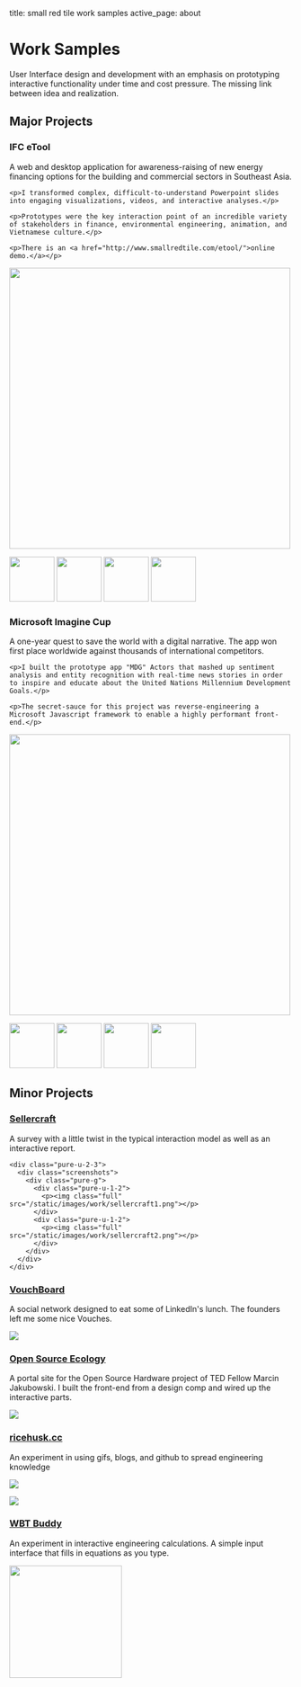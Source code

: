 title: small red tile work samples
active_page: about

<h1>Work Samples</h1>

<p>User Interface design and development with an emphasis on prototyping interactive functionality under time and cost pressure. The missing link between idea and realization.</p>

<h2>Major Projects</h2>

<div class="project-major">
  <h3>IFC eTool</h3>
  <div class="pure-g">
  <div class="pure-u-1-3">
    <p>A web and desktop application for awareness-raising of new energy financing options for the building and commercial sectors in Southeast Asia.</p>

    <p>I transformed complex, difficult-to-understand Powerpoint slides into engaging visualizations, videos, and interactive analyses.</p>

    <p>Prototypes were the key interaction point of an incredible variety of stakeholders in finance, environmental engineering, animation, and Vietnamese culture.</p>

    <p>There is an <a href="http://www.smallredtile.com/etool/">online demo.</a></p>
  </div><div class="pure-u-2-3">
    <div class="screenshots">
      <p><img width=500 src="/static/images/work/etool1.png"></p>
      <div class="thumbnails">
        <img height=80 src="/static/images/work/etool1.png">
        <img height=80 src="/static/images/work/etool2.png">
        <img height=80 src="/static/images/work/etool3.png">
        <img height=80 src="/static/images/work/etool4.png">
      </div>
    </div>
  </div>
  </div>
</div>

<div class="project-major">
  <h3>Microsoft Imagine Cup</h3>
  <div class="pure-g">
  <div class="pure-u-1-3">
    <p>A one-year quest to save the world with a digital narrative. The app won first place worldwide against thousands of international competitors.</p>

    <p>I built the prototype app "MDG" Actors that mashed up sentiment analysis and entity recognition with real-time news stories in order to inspire and educate about the United Nations Millennium Development Goals.</p>

    <p>The secret-sauce for this project was reverse-engineering a Microsoft Javascript framework to enable a highly performant front-end.</p>

  </div><div class="pure-u-2-3">
    <div class="screenshots">
     <p><img width=500 src="/static/images/work/actors1.png"></p>
     <div class="thumbnails">
       <img height=80 src="/static/images/work/actors1.png">
       <img height=80 src="/static/images/work/actors2.png">
       <img height=80 src="/static/images/work/actors3.png">
       <img height=80 src="/static/images/work/actors4.png">
     </div>
    </div>
  </div>
  </div>
</div>

<h2>Minor Projects</h2>

<div class="project-minor">
  <div class="pure-g">
    <div class="pure-u-1-3">
      <h3><a href="http://www.sellercraft.com">Sellercraft</a></h3>
      <p>A survey with a little twist in the typical interaction model as well as an interactive report.</p>
    </div>
    
    <div class="pure-u-2-3">
      <div class="screenshots">
        <div class="pure-g">
          <div class="pure-u-1-2">
            <p><img class="full" src="/static/images/work/sellercraft1.png"></p>
          </div>
          <div class="pure-u-1-2">
            <p><img class="full" src="/static/images/work/sellercraft2.png"></p>
          </div>        
        </div>        
      </div>
    </div>
  </div>
</div>


<div class="project-minor">
  <div class="pure-g">
    <div class="pure-u-1-3">
      <h3><a href="http://www.vouchboard.com">VouchBoard</a></h3>
      <p>A social network designed to eat some of LinkedIn's lunch. The founders left me some nice Vouches.</p>
    </div>
    <div class="pure-u-2-3">
      <div class="screenshots">
        <div class="pure-g">
          <div class="pure-u-1-2">
            <p><img class="full" src="/static/images/work/vouchboard1.png"></p>
          </div>
        </div>        
      </div>
    </div>
  </div>
</div>

<div class="project-minor">
  <div class="pure-g">
    <div class="pure-u-1-3">
      <h3><a href="http://www.opensourceecology.org">Open Source Ecology</a></h3>
      <p>A portal site for the Open Source Hardware project of TED Fellow Marcin Jakubowski. I built the front-end from a design comp and wired up the interactive parts.</p>
    </div>
    <div class="pure-u-2-3">
      <div class="screenshots">
        <div class="pure-g">
          <div class="pure-u-1-2">
            <p><img class="full" src="/static/images/work/ose1.png"></p>
          </div>
        </div>        
      </div>
    </div>
  </div>
</div>


<div class="project-minor">
  <div class="pure-g">
    <div class="pure-u-1-3">
      <h3><a href="http://www.ricehusk.cc">ricehusk.cc</a></h3>
      <p>An experiment in using gifs, blogs, and github to spread engineering knowledge</p>
    </div>
    <div class="pure-u-2-3">
      <div class="screenshots">
        <div class="pure-g">
          <div class="pure-u-1-2">
            <p><img class="full" src="/static/images/work/ricehuskcc1.png"></p>
          </div>
          <div class="pure-u-1-2">
            <p><img class="full" src="/static/images/work/ricehuskcc2.png"></p>
          </div>
        </div>        
      </div>
    </div>
  </div>
</div>

<div class="project-minor">
  <div class="pure-g">
    <div class="pure-u-1-3">
      <h3><a href="smallredtile.com/stove/wbt-buddy">WBT Buddy</a></h3>
      <p>An experiment in interactive engineering calculations. A simple input interface that fills in equations as you type.</p>
    </div>
    <div class="pure-u-2-3">
      <div class="screenshots">
        <div class="pure-g">
          <div class="pure-u-1-2">
            <p><img width=200 src="/static/images/work/wbtbuddy1.png"></p>
          </div>
        </div>        
      </div>
    </div>
  </div>
</div>

